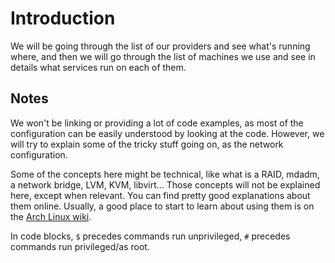 # Introduction

We will be going through the list of our providers and see what's running where,
and then we will go through the list of machines we use and see in details what
services run on each of them.

## Notes

We won't be linking or providing a lot of code examples, as most of the
configuration can be easily understood by looking at the code. However, we will
try to explain some of the tricky stuff going on, as the network configuration.

Some of the concepts here might be technical, like what is a RAID, mdadm, a
network bridge, LVM, KVM, libvirt… Those concepts will not be explained here,
except when relevant. You can find pretty good explanations about them online.
Usually, a good place to start to learn about using them is on the [Arch Linux
wiki](https://wiki.archlinux.org).

In code blocks, `$` precedes commands run unprivileged, `#` precedes commands
run privileged/as root.
